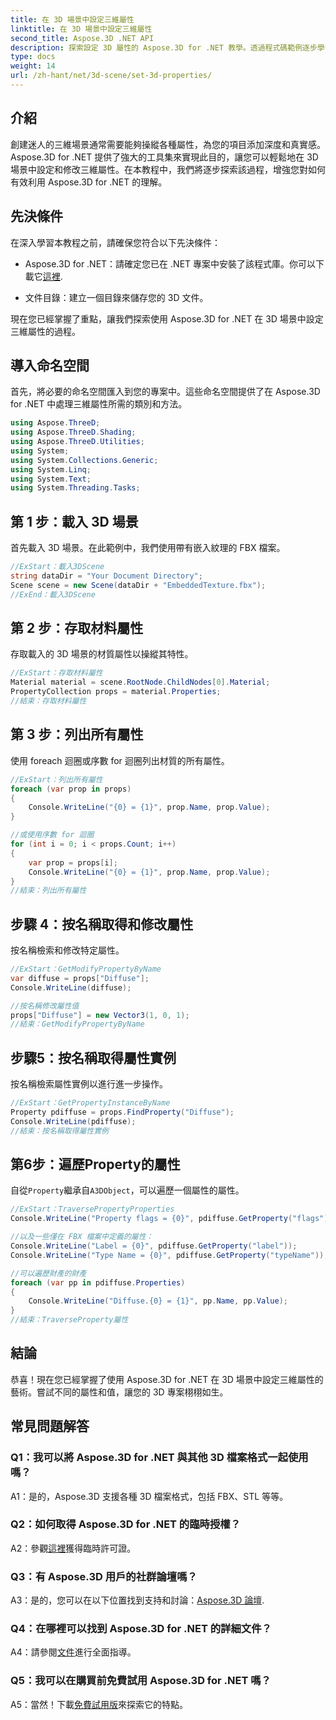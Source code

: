 ```yaml
---
title: 在 3D 場景中設定三維屬性
linktitle: 在 3D 場景中設定三維屬性
second_title: Aspose.3D .NET API
description: 探索設定 3D 屬性的 Aspose.3D for .NET 教學。透過程式碼範例逐步學習。提升您的 3D 場景操作技能。
type: docs
weight: 14
url: /zh-hant/net/3d-scene/set-3d-properties/
---
```

## 介紹

創建迷人的三維場景通常需要能夠操縱各種屬性，為您的項目添加深度和真實感。 Aspose.3D for .NET 提供了強大的工具集來實現此目的，讓您可以輕鬆地在 3D 場景中設定和修改三維屬性。在本教程中，我們將逐步探索該過程，增強您對如何有效利用 Aspose.3D for .NET 的理解。

## 先決條件

在深入學習本教程之前，請確保您符合以下先決條件：

-  Aspose.3D for .NET：請確定您已在 .NET 專案中安裝了該程式庫。你可以下載它[這裡](https://releases.aspose.com/3d/net/).

- 文件目錄：建立一個目錄來儲存您的 3D 文件。

現在您已經掌握了重點，讓我們探索使用 Aspose.3D for .NET 在 3D 場景中設定三維屬性的過程。

## 導入命名空間

首先，將必要的命名空間匯入到您的專案中。這些命名空間提供了在 Aspose.3D for .NET 中處理三維屬性所需的類別和方法。

```csharp
using Aspose.ThreeD;
using Aspose.ThreeD.Shading;
using Aspose.ThreeD.Utilities;
using System;
using System.Collections.Generic;
using System.Linq;
using System.Text;
using System.Threading.Tasks;
```

## 第 1 步：載入 3D 場景

首先載入 3D 場景。在此範例中，我們使用帶有嵌入紋理的 FBX 檔案。

```csharp
//ExStart：載入3DScene
string dataDir = "Your Document Directory";
Scene scene = new Scene(dataDir + "EmbeddedTexture.fbx");
//ExEnd：載入3DScene
```

## 第 2 步：存取材料屬性

存取載入的 3D 場景的材質屬性以操縱其特性。

```csharp
//ExStart：存取材料屬性
Material material = scene.RootNode.ChildNodes[0].Material;
PropertyCollection props = material.Properties;
//結束：存取材料屬性
```

## 第 3 步：列出所有屬性

使用 foreach 迴圈或序數 for 迴圈列出材質的所有屬性。

```csharp
//ExStart：列出所有屬性
foreach (var prop in props)
{
    Console.WriteLine("{0} = {1}", prop.Name, prop.Value);
}

//或使用序數 for 迴圈
for (int i = 0; i < props.Count; i++)
{
    var prop = props[i];
    Console.WriteLine("{0} = {1}", prop.Name, prop.Value);
}
//結束：列出所有屬性
```

## 步驟 4：按名稱取得和修改屬性

按名稱檢索和修改特定屬性。

```csharp
//ExStart：GetModifyPropertyByName
var diffuse = props["Diffuse"];
Console.WriteLine(diffuse);

//按名稱修改屬性值
props["Diffuse"] = new Vector3(1, 0, 1);
//結束：GetModifyPropertyByName
```

## 步驟5：按名稱取得屬性實例

按名稱檢索屬性實例以進行進一步操作。

```csharp
//ExStart：GetPropertyInstanceByName
Property pdiffuse = props.FindProperty("Diffuse");
Console.WriteLine(pdiffuse);
//結束：按名稱取得屬性實例
```

## 第6步：遍歷Property的屬性

自從`Property`繼承自`A3DObject`，可以遍歷一個屬性的屬性。

```csharp
//ExStart：TraversePropertyProperties
Console.WriteLine("Property flags = {0}", pdiffuse.GetProperty("flags"));

//以及一些僅在 FBX 檔案中定義的屬性：
Console.WriteLine("Label = {0}", pdiffuse.GetProperty("label"));
Console.WriteLine("Type Name = {0}", pdiffuse.GetProperty("typeName"));

//可以遍歷財產的財產
foreach (var pp in pdiffuse.Properties)
{
    Console.WriteLine("Diffuse.{0} = {1}", pp.Name, pp.Value);
}
//結束：TraverseProperty屬性
```

## 結論

恭喜！現在您已經掌握了使用 Aspose.3D for .NET 在 3D 場景中設定三維屬性的藝術。嘗試不同的屬性和值，讓您的 3D 專案栩栩如生。

## 常見問題解答

### Q1：我可以將 Aspose.3D for .NET 與其他 3D 檔案格式一起使用嗎？

A1：是的，Aspose.3D 支援各種 3D 檔案格式，包括 FBX、STL 等等。

### Q2：如何取得 Aspose.3D for .NET 的臨時授權？

 A2：參觀[這裡](https://purchase.aspose.com/temporary-license/)獲得臨時許可證。

### Q3：有 Aspose.3D 用戶的社群論壇嗎？

 A3：是的，您可以在以下位置找到支持和討論：[Aspose.3D 論壇](https://forum.aspose.com/c/3d/18).

### Q4：在哪裡可以找到 Aspose.3D for .NET 的詳細文件？

 A4：請參閱[文件](https://reference.aspose.com/3d/net/)進行全面指導。

### Q5：我可以在購買前免費試用 Aspose.3D for .NET 嗎？

 A5：當然！下載[免費試用版](https://releases.aspose.com/)來探索它的特點。
